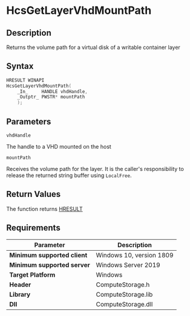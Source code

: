 # HcsGetLayerVhdMountPath

## Description

Returns the volume path for a virtual disk of a writable container layer

## Syntax

```cpp
HRESULT WINAPI
HcsGetLayerVhdMountPath(
    _In_     HANDLE vhdHandle,
    _Outptr_ PWSTR* mountPath
    );
```

## Parameters

`vhdHandle`

The handle to a VHD mounted on the host

`mountPath`

Receives the volume path for the layer. It is the caller's responsibility to release the returned string buffer using `LocalFree`.

## Return Values

The function returns [HRESULT](./HCSHResult.md)

## Requirements

|Parameter     |Description|
|---|---|
| **Minimum supported client** | Windows 10, version 1809 |
| **Minimum supported server** | Windows Server 2019 |
| **Target Platform** | Windows |
| **Header** | ComputeStorage.h |
| **Library** | ComputeStorage.lib |
| **Dll** | ComputeStorage.dll |
